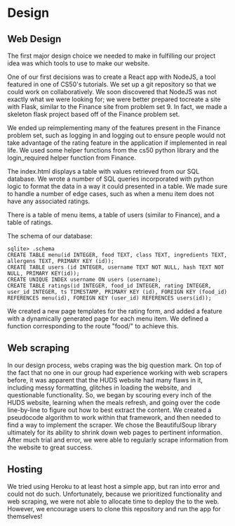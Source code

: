 # Design


## Web Design
The first major design choice we needed to make in fulfilling our project idea was which tools to use to make our website.

One of our first decisions was to create a React app with NodeJS, a tool featured in one of CS50's tutorials.
We set up a git repository so that we could work on collaboratively. We soon discovered that NodeJS was not exactly what we were looking for; we were better prepared tocreate a site with Flask, similar to the Finance site from problem set 9. In fact, we made a skeleton flask project based off of the Finance problem set.

We ended up reimplementing many of the features present in the Finance problem set, such as logging in and logging out to ensure people would not take advantage of the rating feature in the application if implemented in real life. We used some helper functions from the cs50 python library and the login_required helper function from Finance.

The index.html displays a table with values retrieved from our SQL database. We wrote a number of SQL queries incorporated with python logic to format the data in a way it could presented in a table. We made sure to handle a number of edge cases, such as when a menu item does not have any associated ratings.

There is a table of menu items, a table of users (similar to Finance), and a table of ratings.

The schema of our database:

```
sqlite> .schema
CREATE TABLE menu(id INTEGER, food TEXT, class TEXT, ingredients TEXT, allergens TEXT, PRIMARY KEY (id));
CREATE TABLE users (id INTEGER, username TEXT NOT NULL, hash TEXT NOT NULL, PRIMARY KEY(id));
CREATE UNIQUE INDEX username ON users (username);
CREATE TABLE ratings(id INTEGER, food_id INTEGER, rating INTEGER, user_id INTEGER, ts TIMESTAMP, PRIMARY KEY (id), FOREIGN KEY (food_id) REFERENCES menu(id), FOREIGN KEY (user_id) REFERENCES users(id));
```

We created a new page templates for the rating form, and added a feature with a dynamically generated page for each menu item. We defined a function corresponding to the route "food/<food>" to achieve this.


## Web scraping
In our design process, webs craping was the big question mark. On top of the fact that no one in our group had experience working with web scrapers before, it was apparent that the HUDS website had many flaws in it, including messy formatting, glitches in loading the website, and questionable functionality. So, we began by scouring every inch of the HUDS website, learning when the meals refresh, and going over the code line-by-line to figure out how to best extract the content. We created a pseudocode algorithm to work within that framework, and then needed to find a way to implement the scraper. We chose the BeautifulSoup library ultimately for its ability to shrink down web pages to pertinent information. After much trial and error, we were able to regularly scrape information from the website to great success.


## Hosting

We tried using Heroku to at least host a simple app, but ran into error and could not do such. Unfortunately, because we prioritized functionality and web scraping, we were not able to allocate time to deploy the to the web. However, we encourage users to clone this repository and run the app for themselves!

